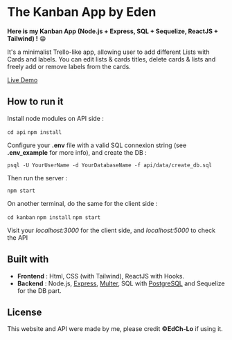 # The Kanban App by Eden

**Here is my Kanban App (Node.js + Express, SQL + Sequelize, ReactJS + Tailwind) !** 😁

It's a minimalist Trello-like app, allowing user to add different Lists with Cards and labels. You can edit lists & cards titles, delete cards & lists and freely add or remove labels from the cards.

[Live Demo](https://www.youtube.com/watch?v=HrgwehyqHRk)

## How to run it

Install node modules on API side :

`cd api`
`npm install`

Configure your **.env** file with a valid SQL connexion string (see **.env_example** for more info), and create the DB :

`psql -U YourUserName -d YourDatabaseName -f api/data/create_db.sql`

Then run the server :

`npm start`

On another terminal, do the same for the client side :

`cd kanban`
`npm install`
`npm start`

Visit your _localhost:3000_ for the client side, and _localhost:5000_ to check the API

## Built with

- **Frontend** : Html, CSS (with Tailwind), ReactJS with Hooks.
- **Backend** : Node.js, [Express](https://expressjs.com/fr/), [Multer](https://www.npmjs.com/package/multer), SQL with [PostgreSQL](https://www.postgresql.org/) and Sequelize for the DB part.

## License

This website and API were made by me, please credit **©EdCh-Lo** if using it.

